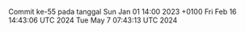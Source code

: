 Commit ke-55 pada tanggal Sun Jan 01 14:00 2023 +0100
Fri Feb 16 14:43:06 UTC 2024
Tue May  7 07:43:13 UTC 2024
